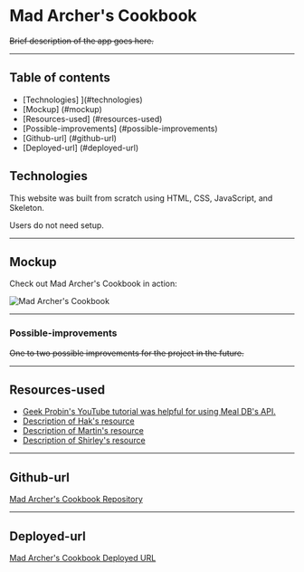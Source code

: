 
# Mad Archer's Cookbook 

~~Brief description of the app goes here.~~

--- 

## Table of contents

* [Technologies] ](#technologies)
* [Mockup] (#mockup)
* [Resources-used] (#resources-used)
* [Possible-improvements] (#possible-improvements)
* [Github-url] (#github-url)
* [Deployed-url] (#deployed-url)

## Technologies

This website was built from scratch using HTML, CSS, JavaScript, and Skeleton.

Users do not need setup.

--- 

## Mockup

Check out Mad Archer's Cookbook in action: 

 <img src="--- " alt="Mad Archer's Cookbook"/>

--- 

### Possible-improvements

~~One to two possible improvements for the project in the future.~~

--- 

## Resources-used

* <a href="https://www.youtube.com/watch?v=opikz5x_1ak" target="_blank_"> Geek Probin's YouTube tutorial was helpful for using Meal DB's API. </a> 
* <a href="--- " target="_blank_"> Description of Hak's resource </a> 
* <a href="--- " target="_blank_"> Description of Martin's resource </a> 
* <a href="--- " target="_blank_"> Description of Shirley's resource </a> 


---
## Github-url
<a href="https://github.com/AmyShafer/Mad-Archers-Cookbook" target="_blank_">Mad Archer's Cookbook Repository</a> 

---

## Deployed-url
<a href="https://amyshafer.github.io/Mad-Archers-Cookbook/" target="_blank_">Mad Archer's Cookbook Deployed URL</a> 